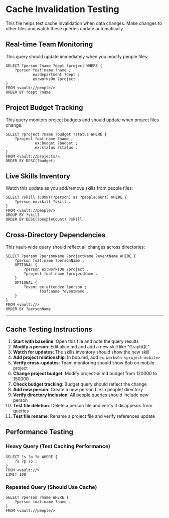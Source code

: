 # Cache Invalidation Testing

This file helps test cache invalidation when data changes. Make changes to other files and watch these queries update automatically.

## Real-time Team Monitoring

This query should update immediately when you modify people files:

```sparql
SELECT ?person ?name ?dept ?project WHERE {
    ?person foaf:name ?name ;
            ex:department ?dept ;
            ex:worksOn ?project .
}
FROM <vault://people/>
ORDER BY ?dept ?name
```

## Project Budget Tracking

This query monitors project budgets and should update when project files change:

```sparql
SELECT ?project ?name ?budget ?status WHERE {
    ?project foaf:name ?name ;
             ex:budget ?budget ;
             ex:status ?status .
}
FROM <vault://projects/>
ORDER BY DESC(?budget)
```

## Live Skills Inventory

Watch this update as you add/remove skills from people files:

```sparql
SELECT ?skill (COUNT(?person) as ?peopleCount) WHERE {
    ?person ex:skill ?skill .
}
FROM <vault://people/>
GROUP BY ?skill
ORDER BY DESC(?peopleCount) ?skill
```

## Cross-Directory Dependencies

This vault-wide query should reflect all changes across directories:

```sparql
SELECT ?person ?personName ?projectName ?eventName WHERE {
    ?person foaf:name ?personName .
    OPTIONAL {
        ?person ex:worksOn ?project .
        ?project foaf:name ?projectName .
    }
    OPTIONAL {
        ?event ex:attendee ?person ;
               foaf:name ?eventName .
    }
}
FROM <vault://>
ORDER BY ?personName
```

---

## Cache Testing Instructions

1. **Start with baseline**: Open this file and note the query results
2. **Modify a person**: Edit alice.md and add a new skill like "GraphQL"
3. **Watch for updates**: The skills inventory should show the new skill
4. **Add project relationship**: In bob.md, add `ex:worksOn <project-mobile>`
5. **Verify cross-updates**: Team monitoring should show Bob on mobile project
6. **Change project budget**: Modify project-ai.md budget from 120000 to 150000
7. **Check budget tracking**: Budget query should reflect the change
8. **Add new person**: Create a new person file in people/ directory
9. **Verify directory inclusion**: All people queries should include new person
10. **Test file deletion**: Delete a person file and verify it disappears from queries
11. **Test file rename**: Rename a project file and verify references update

## Performance Testing

### Heavy Query (Test Caching Performance)
```sparql
SELECT ?s ?p ?o WHERE {
    ?s ?p ?o .
}
FROM <vault://>
LIMIT 100
```

### Repeated Query (Should Use Cache)
```sparql
SELECT ?person ?name WHERE {
    ?person foaf:name ?name .
}
FROM <vault://people/>
```